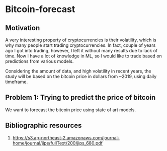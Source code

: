 # Bitcoin-forecast

## Motivation
A very interesting property of cryptocurrencies is their volatility, which is why many people start trading cryptocurrencies. In fact, couple of years ago I got into trading, however, I left it without many results due to lack of time. Now I have a lot of knowledge in ML, so I would like to trade based on predictions from various models.

Considering the amount of data, and high volatility in recent years, the study will be based on the bitcoin price in dollars from ~2019, using daily timeframe.


## Problem 1: Trying to predict the price of bitcoin
We want to forecast the bitcoin price using state of art models.




## Bibliographic resources

1. https://s3.ap-northeast-2.amazonaws.com/journal-home/journal/jips/fullText/200/jips_680.pdf

